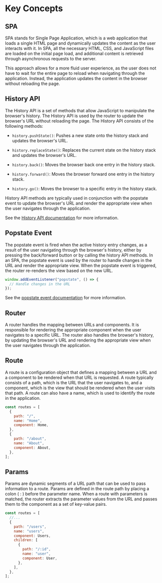 # Key Concepts

## SPA

SPA stands for Single Page Application, which is a web application that loads a single HTML page and dynamically updates the content as the user interacts with it. In SPA, all the necessary HTML, CSS, and JavaScript files are loaded on the initial page load, and additional content is retrieved through asynchronous requests to the server.

This approach allows for a more fluid user experience, as the user does not have to wait for the entire page to reload when navigating through the application. Instead, the application updates the content in the browser without reloading the page.

## History API

The History API is a set of methods that allow JavaScript to manipulate the browser's history. The History API is used by the router to update the browser's URL without reloading the page. The History API consists of the following methods:

- `history.pushState()`: Pushes a new state onto the history stack and updates the browser's URL.

- `history.replaceState()`: Replaces the current state on the history stack and updates the browser's URL.

- `history.back()`: Moves the browser back one entry in the history stack.

- `history.forward()`: Moves the browser forward one entry in the history stack.

- `history.go()`: Moves the browser to a specific entry in the history stack.

History API methods are typically used in conjunction with the popstate event to update the browser's URL and render the appropriate view when the user navigates through the application.

See the [History API documentation](https://developer.mozilla.org/en-US/docs/Web/API/History_API) for more information.

## Popstate Event

The popstate event is fired when the active history entry changes, as a result of the user navigating through the browser's history, either by pressing the back/forward button or by calling the history API methods. In an SPA, the popstate event is used by the router to handle changes in the URL and render the appropriate view. When the popstate event is triggered, the router re-renders the view based on the new URL.

```js
window.addEventListener("popstate", () => {
  // Handle changes in the URL
});
```

See the [popstate event documentation](https://developer.mozilla.org/en-US/docs/Web/API/Window/popstate_event) for more information.

## Router

A router handles the mapping between URLs and components. It is responsible for rendering the appropriate component when the user navigates to a specific URL. The router also handles the browser's history, by updating the browser's URL and rendering the appropriate view when the user navigates through the application.

## Route

A route is a configuration object that defines a mapping between a URL and a component to be rendered when that URL is requested. A route typically consists of a path, which is the URL that the user navigates to, and a component, which is the view that should be rendered when the user visits that path. A route can also have a name, which is used to identify the route in the application.

```js
const routes = [
  {
    path: "/",
    name: "Home",
    component: Home,
  },
  {
    path: "/about",
    name: "About",
    component: About,
  },
];
```

## Params

Params are dynamic segments of a URL path that can be used to pass information to a route. Params are defined in the route path by placing a colon ( : ) before the parameter name. When a route with parameters is matched, the router extracts the parameter values from the URL and passes them to the component as a set of key-value pairs.

```js
const routes = [
  //...
  {
    path: "/users",
    name: "users",
    component: Users,
    children: [
      {
        path: "/:id",
        name: "user",
        component: User,
      },
    ],
  },
];
```
